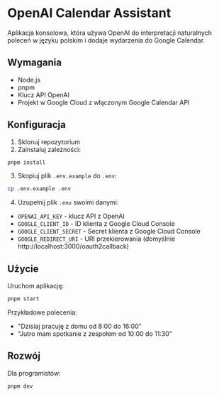 # OpenAI Calendar Assistant

Aplikacja konsolowa, która używa OpenAI do interpretacji naturalnych poleceń w języku polskim i dodaje wydarzenia do Google Calendar.

## Wymagania

- Node.js
- pnpm
- Klucz API OpenAI
- Projekt w Google Cloud z włączonym Google Calendar API

## Konfiguracja

1. Sklonuj repozytorium
2. Zainstaluj zależności:
```bash
pnpm install
```

3. Skopiuj plik `.env.example` do `.env`:
```bash
cp .env.example .env
```

4. Uzupełnij plik `.env` swoimi danymi:
- `OPENAI_API_KEY` - klucz API z OpenAI
- `GOOGLE_CLIENT_ID` - ID klienta z Google Cloud Console
- `GOOGLE_CLIENT_SECRET` - Secret klienta z Google Cloud Console
- `GOOGLE_REDIRECT_URI` - URI przekierowania (domyślnie http://localhost:3000/oauth2callback)

## Użycie

Uruchom aplikację:
```bash
pnpm start
```

Przykładowe polecenia:
- "Dzisiaj pracuję z domu od 8:00 do 16:00"
- "Jutro mam spotkanie z zespołem od 10:00 do 11:30"

## Rozwój

Dla programistów:
```bash
pnpm dev
```

